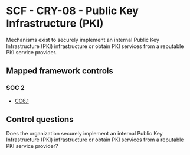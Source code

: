 # SCF - CRY-08 - Public Key Infrastructure (PKI)
Mechanisms exist to securely implement an internal Public Key Infrastructure (PKI) infrastructure or obtain PKI services from a reputable PKI service provider. 
## Mapped framework controls
### SOC 2
- [CC6.1](../soc2/cc61.md)
  
## Control questions
Does the organization securely implement an internal Public Key Infrastructure (PKI) infrastructure or obtain PKI services from a reputable PKI service provider? 
  